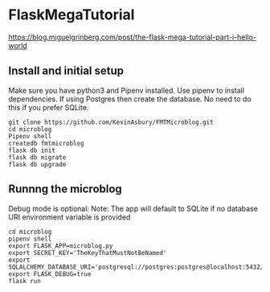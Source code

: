 # FlaskMegaTutorial
https://blog.miguelgrinberg.com/post/the-flask-mega-tutorial-part-i-hello-world

## Install and initial setup
Make sure you have python3 and Pipenv installed.
Use pipenv to install dependencies.
If using Postgres then create the database. No need to do this if you prefer SQLite.
```
git clone https://github.com/KevinAsbury/FMTMicroblog.git
cd microblog
Pipenv shell
createdb fmtmicroblog
flask db init
flask db migrate
flask db upgrade
```

## Runnng the microblog
Debug mode is optional:
Note: The app will default to SQLite if no database URI environment variable is provided
```
cd microblog
pipenv shell
export FLASK_APP=microblog.py
export SECRET_KEY='TheKeyThatMustNotBeNamed'
export SQLALCHEMY_DATABASE_URI='postgresql://postgres:postgres@localhost:5432/fmtmicroblog'
export FLASK_DEBUG=true
flask run
```
